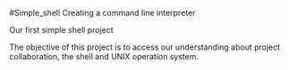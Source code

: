#Simple_shell
Creating a command line interpreter

Our first simple shell project

The objective of this project is to access our understanding about project collaboration, the shell and UNIX operation system.
##


